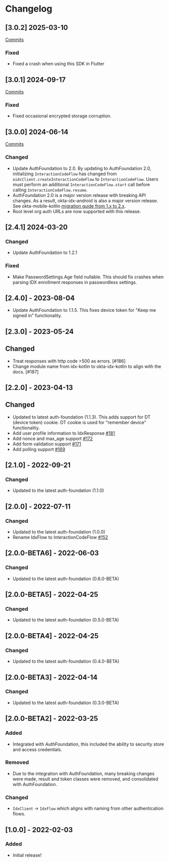 # Changelog

## [3.0.2] 2025-03-10

[Commits](https://github.com/okta/okta-idx-android/compare/3.0.1...3.0.2)

### Fixed
- Fixed a crash when using this SDK in Flutter

## [3.0.1] 2024-09-17

[Commits](https://github.com/okta/okta-idx-android/compare/3.0.0...3.0.1)

### Fixed
- Fixed occasional encrypted storage corruption.

## [3.0.0] 2024-06-14

[Commits](https://github.com/okta/okta-idx-android/compare/2.4.1...3.0.0)

### Changed
- Update AuthFoundation to 2.0. By updating to AuthFoundation 2.0, initializing `InteractionCodeFlow` has changed from `oidcClient.createInteractionCodeFlow` to `InteractionCodeFlow`. Users must perform an additional `InteractionCodeFlow.start` call before calling `InteractionCodeFlow.resume`.
- AuthFoundation 2.0 is a major version release with breaking API changes. As a result, okta-idx-android is also a major version release. See okta-mobile-kotlin [migration guide from 1.x to 2.x](https://github.com/okta/okta-mobile-kotlin?tab=readme-ov-file#migrating-from-okta-mobile-kotlin-1x-to-2x).
- Root level org auth URLs are now supported with this release.

## [2.4.1] 2024-03-20

### Changed
- Update AuthFoundation to 1.2.1

### Fixed
- Make PasswordSettings.Age field nullable. This should fix crashes when parsing IDX enrollment responses in passwordless settings.

## [2.4.0] - 2023-08-04
- Update AuthFoundation to 1.1.5. This fixes device token for "Keep me signed in" functionality.

## [2.3.0] - 2023-05-24

## Changed
- Treat responses with http code >500 as errors. [#186]
- Change module name from idx-kotlin to okta-idx-kotlin to align with the docs. [#187]

## [2.2.0] - 2023-04-13

## Changed
- Updated to latest auth-foundation (1.1.3). This adds support for DT (device token) cookie. DT cookie is used for "remember device" functionality.
- Add user profile information to IdxResponse [#181](https://github.com/okta/okta-idx-android/pull/181)
- Add nonce and max_age support [#172](https://github.com/okta/okta-idx-android/pull/172)
- Add form validation support [#171](https://github.com/okta/okta-idx-android/pull/171)
- Add polling support [#169](https://github.com/okta/okta-idx-android/pull/169)

## [2.1.0] - 2022-09-21

### Changed
- Updated to the latest auth-foundation (1.1.0)

## [2.0.0] - 2022-07-11

### Changed
- Updated to the latest auth-foundation (1.0.0)
- Rename IdxFlow to InteractionCodeFlow [#152](https://github.com/okta/okta-idx-android/pull/152)

## [2.0.0-BETA6] - 2022-06-03
### Changed
- Updated to the latest auth-foundation (0.6.0-BETA)

## [2.0.0-BETA5] - 2022-04-25
### Changed
- Updated to the latest auth-foundation (0.5.0-BETA)

## [2.0.0-BETA4] - 2022-04-25
### Changed
- Updated to the latest auth-foundation (0.4.0-BETA)

## [2.0.0-BETA3] - 2022-04-14
### Changed
- Updated to the latest auth-foundation (0.3.0-BETA)

## [2.0.0-BETA2] - 2022-03-25
### Added
- Integrated with AuthFoundation, this included the ability to security store and access credentials.

### Removed
- Due to the integration with AuthFoundation, many breaking changes were made, result and token classes were removed, and consolidated with AuthFoundation.

### Changed
- `IdxClient` -> `IdxFlow` which aligns with naming from other authentication flows.

## [1.0.0] - 2022-02-03
### Added
- Initial release!
